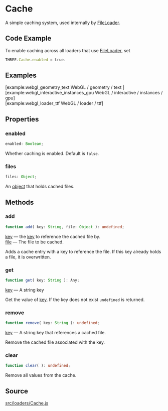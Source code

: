 # Cache

A simple caching system, used internally by
[FileLoader](en\loaders\FileLoader.html).

## Code Example

To enable caching across all loaders that use
[FileLoader](en\loaders\FileLoader.html), set

  
```ts  
THREE.Cache.enabled = true.  
```  

## Examples

[example:webgl_geometry_text WebGL / geometry / text ]  
[example:webgl_interactive_instances_gpu WebGL / interactive / instances /
gpu]  
[example:webgl_loader_ttf WebGL / loader / ttf]

## Properties

### enabled

  
  
```ts  
enabled: Boolean;  
```  

Whether caching is enabled. Default is `false`.

### files

  
  
```ts  
files: Object;  
```  

An [object](#) that holds cached files.

## Methods

### add

  
  
```ts  
function add( key: String, file: Object ): undefined;  
```  

[key](#) — the [key](#) to reference the cached file by.  
[file](#) — The file to be cached.  
  
Adds a cache entry with a key to reference the file. If this key already holds
a file, it is overwritten.

### get

  
  
```ts  
function get( key: String ): Any;  
```  

[key](#) — A string key  
  
Get the value of [key](#). If the key does not exist `undefined` is returned.

### remove

  
  
```ts  
function remove( key: String ): undefined;  
```  

[key](#) — A string key that references a cached file.  
  
Remove the cached file associated with the key.

### clear

  
  
```ts  
function clear( ): undefined;  
```  

Remove all values from the cache.

## Source

<a
href="https://github.com/mrdoob/three.js/blob/master/src/loaders/Cache.js">src/loaders/Cache.js</a>

